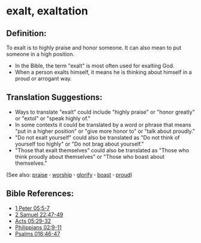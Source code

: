 # exalt, exaltation #

## Definition: ##

To exalt is to highly praise and honor someone. It can also mean to put someone in a high position.

* In the Bible, the term "exalt" is most often used for exalting God.
* When a person exalts himself, it means he is thinking about himself in a proud or arrogant way.

## Translation Suggestions: ##

* Ways to translate "exalt" could include "highly praise" or "honor greatly" or "extol" or "speak highly of."
* In some contexts it could be translated by a word or phrase that means "put in a higher position" or "give more honor to" or "talk about proudly."
* "Do not exalt yourself" could also be translated as "Do not think of yourself too highly" or "Do not brag about yourself."
* "Those that exalt themselves" could also be translated as "Those who think proudly about themselves" or "Those who boast about themselves."

(See also: [praise](../other/praise.md) **·** [worship](../kt/worship.md) **·** [glorify](../kt/glorify.md) **·** [boast](../kt/boast.md) **·** [proud](../other/proud.md))

## Bible References: ##

* [1 Peter 05:5-7](https://door43.org/en/bible/notes/1pe/05/05)
* [2 Samuel 22:47-49](https://door43.org/en/bible/notes/2sa/22/47)
* [Acts 05:29-32](https://door43.org/en/bible/notes/act/05/29)
* [Philippians 02:9-11](https://door43.org/en/bible/notes/php/02/09)
* [Psalms 018:46-47](https://door43.org/en/bible/notes/psa/018/046)

